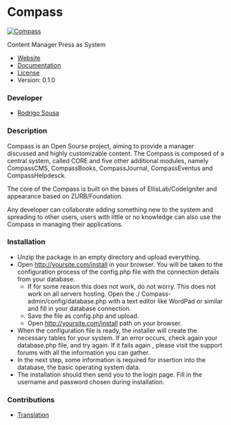 # Compass
[![Compass](https://avatars3.githubusercontent.com/u/7693459?s=140)](https://github.com/ProjectCompass/compass)

Content Manager Press as System

* [Website](https://github.com/ProjectCompass/compass)
* [Documentation](https://github.com/ProjectCompass/compass/wiki)
* [License](http://creativecommons.org/licenses/by-sa/4.0/)
* Version: 0.1.0

### Developer
* [Rodrigo Sousa](https://github.com/rodrigofrcs)

### Description
Compass is an Open Sourse project, aiming to provide a manager discussed and highly customizable content. The Compass is composed of a central system, called CORE and five other additional modules, namely CompassCMS, CompassBooks, CompassJournal, CompassEventus and CompassHelpdesck.

The core of the Compass is built on the bases of EllisLab/CodeIgniter and appearance based on ZURB/Foundation.

Any developer can collaborate adding something new to the system and spreading to other users, users with little or no knowledge can also use the Compass in managing their applications.

### Installation
* Unzip the package in an empty directory and upload everything.
* Open http://yoursite.com/install in your browser. You will be taken to the configuration process of the config.php file with the connection details from your database.
  * If for some reason this does not work, do not worry. This does not work on all servers hosting. Open the ./ Compass-admin/config/database.php with a text editor like WordPad or similar and fill in your database connection.
  * Save the file as config.php and upload.
  * Open http://yoursite.com/install path on your browser.
* When the configuration file is ready, the installer will create the necessary tables for your system. If an error occurs, check again your database.php file, and try again. If it fails again , please visit the support forums with all the information you can gather.
* In the next step, some information is required for insertion into the database, the basic operating system data.
* The installation should then send you to the login page. Fill in the username and password chosen during installation.

### Contributions
* [Translation](https://www.transifex.com/projects/p/ProjectCompass/)
